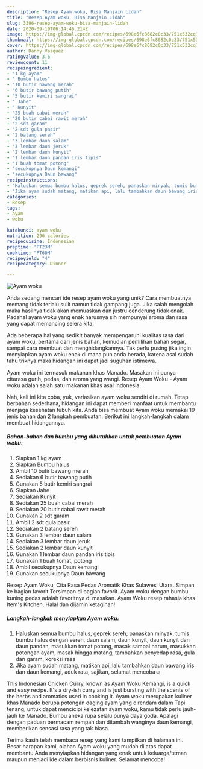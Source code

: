 ```yaml
---
description: "Resep Ayam woku, Bisa Manjain Lidah"
title: "Resep Ayam woku, Bisa Manjain Lidah"
slug: 3396-resep-ayam-woku-bisa-manjain-lidah
date: 2020-09-19T06:14:46.214Z
image: https://img-global.cpcdn.com/recipes/698e6fc8682c0c33/751x532cq70/ayam-woku-foto-resep-utama.jpg
thumbnail: https://img-global.cpcdn.com/recipes/698e6fc8682c0c33/751x532cq70/ayam-woku-foto-resep-utama.jpg
cover: https://img-global.cpcdn.com/recipes/698e6fc8682c0c33/751x532cq70/ayam-woku-foto-resep-utama.jpg
author: Danny Vasquez
ratingvalue: 3.6
reviewcount: 11
recipeingredient:
- "1 kg ayam"
- " Bumbu halus"
- "10 butir bawang merah"
- "6 butir bawang putih"
- "5 butir kemiri sangrai"
- " Jahe"
- " Kunyit"
- "25 buah cabai merah"
- "20 butir cabai rawit merah"
- "2 sdt garam"
- "2 sdt gula pasir"
- "2 batang sereh"
- "3 lembar daun salam"
- "3 lembar daun jeruk"
- "2 lembar daun kunyit"
- "1 lembar daun pandan iris tipis"
- "1 buah tomat potong"
- "secukupnya Daun kemangi"
- "secukupnya Daun bawang"
recipeinstructions:
- "Haluskan semua bumbu halus, geprek sereh, panaskan minyak, tumis bumbu halus dengan sereh, daun salam, daun kunyit, daun kunyit dan daun pandan, masukkan tomat potong, masak sampai harum, masukkan potongan ayam, masak hingga matang, tambahkan penyedap rasa, gula dan garam, koreksi rasa"
- "Jika ayam sudah matang, matikan api, lalu tambahkan daun bawang iris dan daun kemangi, aduk rata, sajikan, selamat mencoba☺️"
categories:
- Resep
tags:
- ayam
- woku

katakunci: ayam woku 
nutrition: 296 calories
recipecuisine: Indonesian
preptime: "PT23M"
cooktime: "PT60M"
recipeyield: "4"
recipecategory: Dinner

---
```



![Ayam woku](https://img-global.cpcdn.com/recipes/698e6fc8682c0c33/751x532cq70/ayam-woku-foto-resep-utama.jpg)

Anda sedang mencari ide resep ayam woku yang unik? Cara membuatnya memang tidak terlalu sulit namun tidak gampang juga. Jika salah mengolah maka hasilnya tidak akan memuaskan dan justru cenderung tidak enak. Padahal ayam woku yang enak harusnya sih mempunyai aroma dan rasa yang dapat memancing selera kita.

Ada beberapa hal yang sedikit banyak mempengaruhi kualitas rasa dari ayam woku, pertama dari jenis bahan, kemudian pemilihan bahan segar, sampai cara membuat dan menghidangkannya. Tak perlu pusing jika ingin menyiapkan ayam woku enak di mana pun anda berada, karena asal sudah tahu triknya maka hidangan ini dapat jadi suguhan istimewa.

Ayam woku ini termasuk makanan khas Manado. Masakan ini punya citarasa gurih, pedas, dan aroma yang wangi. Resep Ayam Woku - Ayam woku adalah salah satu makanan khas asal Indonesia.


Nah, kali ini kita coba, yuk, variasikan ayam woku sendiri di rumah. Tetap berbahan sederhana, hidangan ini dapat memberi manfaat untuk membantu menjaga kesehatan tubuh kita. Anda bisa membuat Ayam woku memakai 19 jenis bahan dan 2 langkah pembuatan. Berikut ini langkah-langkah dalam membuat hidangannya.

<!--inarticleads1-->

##### Bahan-bahan dan bumbu yang dibutuhkan untuk pembuatan Ayam woku:

1. Siapkan 1 kg ayam
1. Siapkan  Bumbu halus
1. Ambil 10 butir bawang merah
1. Sediakan 6 butir bawang putih
1. Gunakan 5 butir kemiri sangrai
1. Siapkan  Jahe
1. Sediakan  Kunyit
1. Sediakan 25 buah cabai merah
1. Sediakan 20 butir cabai rawit merah
1. Gunakan 2 sdt garam
1. Ambil 2 sdt gula pasir
1. Sediakan 2 batang sereh
1. Gunakan 3 lembar daun salam
1. Sediakan 3 lembar daun jeruk
1. Sediakan 2 lembar daun kunyit
1. Gunakan 1 lembar daun pandan iris tipis
1. Gunakan 1 buah tomat, potong
1. Ambil secukupnya Daun kemangi
1. Gunakan secukupnya Daun bawang


Resep Ayam Woku, Cita Rasa Pedas Aromatik Khas Sulawesi Utara. Simpan ke bagian favorit Tersimpan di bagian favorit. Ayam woku dengan bumbu kuning pedas adalah favoritnya di masakan. Ayam Woku resep rahasia khas Item&#39;s Kitchen, Halal dan dijamin ketagihan! 

<!--inarticleads2-->

##### Langkah-langkah menyiapkan Ayam woku:

1. Haluskan semua bumbu halus, geprek sereh, panaskan minyak, tumis bumbu halus dengan sereh, daun salam, daun kunyit, daun kunyit dan daun pandan, masukkan tomat potong, masak sampai harum, masukkan potongan ayam, masak hingga matang, tambahkan penyedap rasa, gula dan garam, koreksi rasa
1. Jika ayam sudah matang, matikan api, lalu tambahkan daun bawang iris dan daun kemangi, aduk rata, sajikan, selamat mencoba☺️


This Indonesian Chicken Curry, known as Ayam Woku Kemangi, is a quick and easy recipe. It&#39;s a dry-ish curry and is just bursting with the scents of the herbs and aromatics used in cooking it. Ayam woku merupakan kuliner khas Manado berupa potongan daging ayam yang direndam dalam Tapi tenang, untuk dapat mencicipi kelezatan ayam woku, kamu tidak perlu jauh-jauh ke Manado. Bumbu aneka rupa selalu punya daya goda. Apalagi dengan paduan bermacam rempah dan ditambah wanginya daun kemangi, memberikan sensasi rasa yang tak biasa. 

Terima kasih telah membaca resep yang kami tampilkan di halaman ini. Besar harapan kami, olahan Ayam woku yang mudah di atas dapat membantu Anda menyiapkan hidangan yang enak untuk keluarga/teman maupun menjadi ide dalam berbisnis kuliner. Selamat mencoba!
